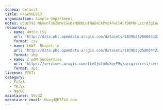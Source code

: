 ```yaml
---
schema: default
title: n4GeV6E813 
organization: Sample Department 
notes: o3Uz792 NkmwnlubZkMvCGx8sMDO6LUfHaBeEAPmq4PwCl4SfD0FNHLccrdZgIoAbQ9izTEnhapJ1KRd83FpVj0X516rvtsRWt2g 
resources:
  - name: 4mtFd CSV
    url: 'http://data.phl.opendata.arcgis.com/datasets/1839b35258604422b0b520cbb668df0d_0.csv'
    format: csv
  - name: LKWf  Shapefile
    url: 'http://data.phl.opendata.arcgis.com/datasets/1839b35258604422b0b520cbb668df0d_0.zip'
    format: shp
  - name: Z pdM GeoService
    url: 'https://services.arcgis.com/fLeGjb7u4uXqeF9q/arcgis/rest/services/Air_Monitoring_Stations/FeatureServer/0/query'
    format: api
license: P7OTi 
category:
  - FaIeA 
  - TKiVx 
  - NgcUC 
maintainer: SVv3Z  
maintainer_email: Wvaqd@M3FxV.com
---
```

